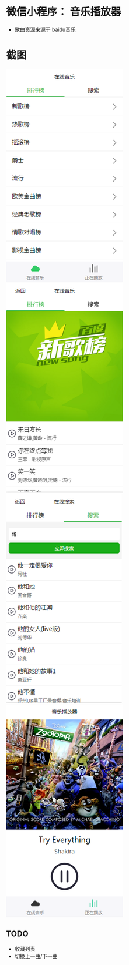 # 微信小程序： 音乐播放器

 - 歌曲资源来源于 [baidu音乐](http://music.baidu.com/)

# 截图

![](screenshot/20161001135104.png)
![](screenshot/20161001135205.png)
![](screenshot/20161001135243.png)
![](screenshot/20161001135348.png)

## TODO

 - 收藏列表
 - 切换上一曲/下一曲

